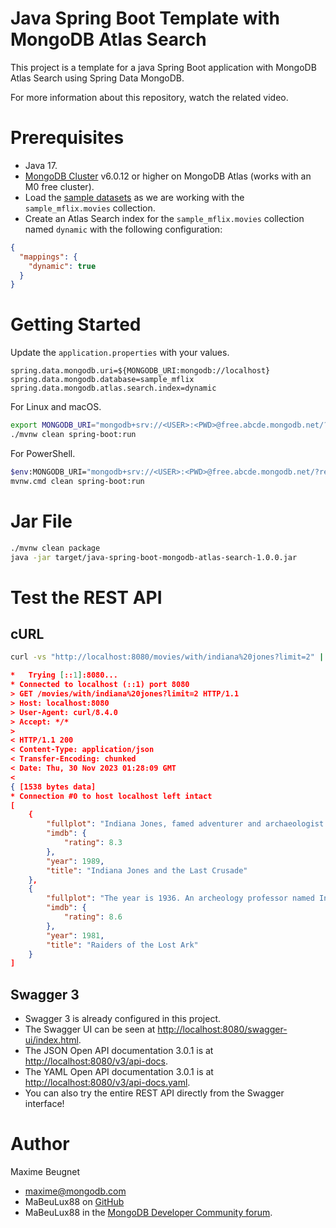# Java Spring Boot Template with MongoDB Atlas Search

This project is a template for a java Spring Boot application with MongoDB Atlas Search using Spring Data MongoDB.

For more information about this repository, watch the related video.

# Prerequisites

- Java 17.
- [MongoDB Cluster](https://www.mongodb.com/atlas/database) v6.0.12 or higher on MongoDB Atlas (works with an M0 free
  cluster).
- Load the [sample datasets](https://www.mongodb.com/docs/atlas/sample-data/#available-sample-datasets) as we are
  working with the `sample_mflix.movies` collection.
- Create an Atlas Search index for the `sample_mflix.movies` collection named `dynamic` with the following
  configuration:

```json
{
  "mappings": {
    "dynamic": true
  }
}
```

# Getting Started

Update the `application.properties` with your values.

```properties
spring.data.mongodb.uri=${MONGODB_URI:mongodb://localhost}
spring.data.mongodb.database=sample_mflix
spring.data.mongodb.atlas.search.index=dynamic
```

For Linux and macOS.

```bash
export MONGODB_URI="mongodb+srv://<USER>:<PWD>@free.abcde.mongodb.net/?retryWrites=true&w=majority"
./mvnw clean spring-boot:run
```

For PowerShell.

```bash
$env:MONGODB_URI="mongodb+srv://<USER>:<PWD>@free.abcde.mongodb.net/?retryWrites=true&w=majority"
mvnw.cmd clean spring-boot:run
```

# Jar File

```bash
./mvnw clean package
java -jar target/java-spring-boot-mongodb-atlas-search-1.0.0.jar
```

# Test the REST API

## cURL

```bash
curl -vs "http://localhost:8080/movies/with/indiana%20jones?limit=2" | python3 -m json.tool
```

```json
*   Trying [::1]:8080...
* Connected to localhost (::1) port 8080
> GET /movies/with/indiana%20jones?limit=2 HTTP/1.1
> Host: localhost:8080
> User-Agent: curl/8.4.0
> Accept: */*
> 
< HTTP/1.1 200 
< Content-Type: application/json
< Transfer-Encoding: chunked
< Date: Thu, 30 Nov 2023 01:28:09 GMT
< 
{ [1538 bytes data]
* Connection #0 to host localhost left intact
[
    {
        "fullplot": "Indiana Jones, famed adventurer and archaeologist acquires a diary that holds clues and a map with no names to find the mysterious Holy Grail- which was sent from his father, Dr. Henry Jones, in Italy. Upon hearing from a private collector, Walter Donavan, that the mission for the Holy Grail went astray with the disappearance of his father, Indiana Jones and museum curator Marcus Brody venture to Italy in search of Indy's father. However, upon retrieving Dr. Henry Jones in Nazi territory, the rescue mission turns into a race to find the Holy Grail before the Nazis do- who plan to use it for complete world domination for their super-race. With the diary as a vital key and the map with no names as a guide, Indiana Jones once again finds himself in another death defying adventure of pure excitement.",
        "imdb": {
            "rating": 8.3
        },
        "year": 1989,
        "title": "Indiana Jones and the Last Crusade"
    },
    {
        "fullplot": "The year is 1936. An archeology professor named Indiana Jones is venturing in the jungles of South America searching for a golden statue. Unfortunately, he sets off a deadly trap but miraculously escapes. Then, Jones hears from a museum curator named Marcus Brody about a biblical artifact called The Ark of the Covenant, which can hold the key to humanly existence. Jones has to venture to vast places such as Nepal and Egypt to find this artifact. However, he will have to fight his enemy Rene Belloq and a band of Nazis in order to reach it.",
        "imdb": {
            "rating": 8.6
        },
        "year": 1981,
        "title": "Raiders of the Lost Ark"
    }
]
```

## Swagger 3

- Swagger 3 is already configured in this project.
- The Swagger UI can be seen
  at [http://localhost:8080/swagger-ui/index.html](http://localhost:8080/swagger-ui/index.html).
- The JSON Open API documentation 3.0.1 is at [http://localhost:8080/v3/api-docs](http://localhost:8080/v3/api-docs).
- The YAML Open API documentation 3.0.1 is
  at [http://localhost:8080/v3/api-docs.yaml](http://localhost:8080/v3/api-docs.yaml).
- You can also try the entire REST API directly from the Swagger interface!

# Author

Maxime Beugnet

- maxime@mongodb.com
- MaBeuLux88 on [GitHub](https://github.com/mabeulux88)
- MaBeuLux88 in the [MongoDB Developer Community forum](https://www.mongodb.com/community/forums/u/MaBeuLux88/summary).
